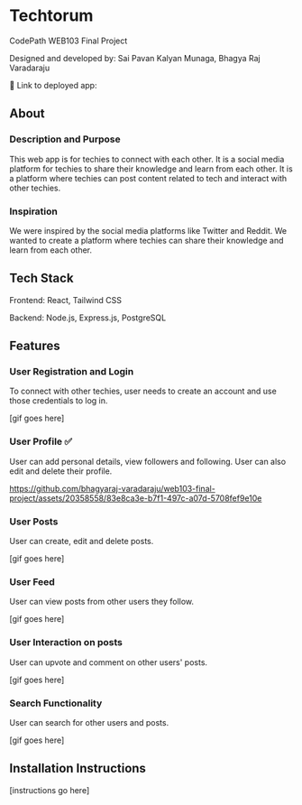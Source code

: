 # Techtorum

CodePath WEB103 Final Project

Designed and developed by: Sai Pavan Kalyan Munaga, Bhagya Raj Varadaraju

🔗 Link to deployed app:

## About

### Description and Purpose

This web app is for techies to connect with each other. It is a social media platform for techies to share their knowledge and learn from each other. It is a platform where techies can post content related to tech and interact with other techies.

### Inspiration

We were inspired by the social media platforms like Twitter and Reddit. We wanted to create a platform where techies can share their knowledge and learn from each other.

## Tech Stack

Frontend: React, Tailwind CSS

Backend: Node.js, Express.js, PostgreSQL

## Features

### User Registration and Login

To connect with other techies, user needs to create an account and use those credentials to log in.

[gif goes here]

### User Profile ✅

User can add personal details, view followers and following. User can also edit and delete their profile.

https://github.com/bhagyaraj-varadaraju/web103-final-project/assets/20358558/83e8ca3e-b7f1-497c-a07d-5708fef9e10e

### User Posts

User can create, edit and delete posts.

[gif goes here]

### User Feed

User can view posts from other users they follow.

[gif goes here]

### User Interaction on posts

User can upvote and comment on other users' posts.

[gif goes here]

### Search Functionality

User can search for other users and posts.

[gif goes here]

## Installation Instructions

[instructions go here]
